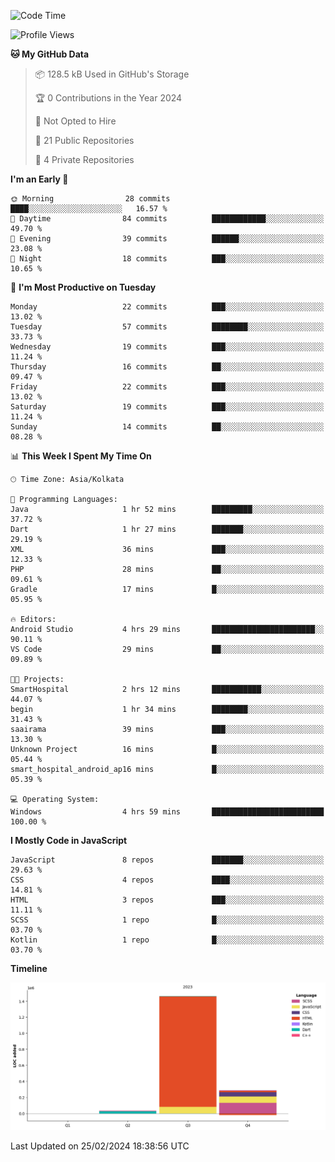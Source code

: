 <!--START_SECTION:waka-->
![Code Time](http://img.shields.io/badge/Code%20Time-227%20hrs%2017%20mins-blue)

![Profile Views](http://img.shields.io/badge/Profile%20Views-0-blue)

**🐱 My GitHub Data** 

> 📦 128.5 kB Used in GitHub's Storage 
 > 
> 🏆 0 Contributions in the Year 2024
 > 
> 🚫 Not Opted to Hire
 > 
> 📜 21 Public Repositories 
 > 
> 🔑 4 Private Repositories 
 > 
**I'm an Early 🐤** 

```text
🌞 Morning                28 commits          ████░░░░░░░░░░░░░░░░░░░░░   16.57 % 
🌆 Daytime                84 commits          ████████████░░░░░░░░░░░░░   49.70 % 
🌃 Evening                39 commits          ██████░░░░░░░░░░░░░░░░░░░   23.08 % 
🌙 Night                  18 commits          ███░░░░░░░░░░░░░░░░░░░░░░   10.65 % 
```
📅 **I'm Most Productive on Tuesday** 

```text
Monday                   22 commits          ███░░░░░░░░░░░░░░░░░░░░░░   13.02 % 
Tuesday                  57 commits          ████████░░░░░░░░░░░░░░░░░   33.73 % 
Wednesday                19 commits          ███░░░░░░░░░░░░░░░░░░░░░░   11.24 % 
Thursday                 16 commits          ██░░░░░░░░░░░░░░░░░░░░░░░   09.47 % 
Friday                   22 commits          ███░░░░░░░░░░░░░░░░░░░░░░   13.02 % 
Saturday                 19 commits          ███░░░░░░░░░░░░░░░░░░░░░░   11.24 % 
Sunday                   14 commits          ██░░░░░░░░░░░░░░░░░░░░░░░   08.28 % 
```


📊 **This Week I Spent My Time On** 

```text
🕑︎ Time Zone: Asia/Kolkata

💬 Programming Languages: 
Java                     1 hr 52 mins        █████████░░░░░░░░░░░░░░░░   37.72 % 
Dart                     1 hr 27 mins        ███████░░░░░░░░░░░░░░░░░░   29.19 % 
XML                      36 mins             ███░░░░░░░░░░░░░░░░░░░░░░   12.33 % 
PHP                      28 mins             ██░░░░░░░░░░░░░░░░░░░░░░░   09.61 % 
Gradle                   17 mins             █░░░░░░░░░░░░░░░░░░░░░░░░   05.95 % 

🔥 Editors: 
Android Studio           4 hrs 29 mins       ███████████████████████░░   90.11 % 
VS Code                  29 mins             ██░░░░░░░░░░░░░░░░░░░░░░░   09.89 % 

🐱‍💻 Projects: 
SmartHospital            2 hrs 12 mins       ███████████░░░░░░░░░░░░░░   44.07 % 
begin                    1 hr 34 mins        ████████░░░░░░░░░░░░░░░░░   31.43 % 
saairama                 39 mins             ███░░░░░░░░░░░░░░░░░░░░░░   13.30 % 
Unknown Project          16 mins             █░░░░░░░░░░░░░░░░░░░░░░░░   05.44 % 
smart_hospital_android_ap16 mins             █░░░░░░░░░░░░░░░░░░░░░░░░   05.39 % 

💻 Operating System: 
Windows                  4 hrs 59 mins       █████████████████████████   100.00 % 
```

**I Mostly Code in JavaScript** 

```text
JavaScript               8 repos             ███████░░░░░░░░░░░░░░░░░░   29.63 % 
CSS                      4 repos             ████░░░░░░░░░░░░░░░░░░░░░   14.81 % 
HTML                     3 repos             ███░░░░░░░░░░░░░░░░░░░░░░   11.11 % 
SCSS                     1 repo              █░░░░░░░░░░░░░░░░░░░░░░░░   03.70 % 
Kotlin                   1 repo              █░░░░░░░░░░░░░░░░░░░░░░░░   03.70 % 
```



**Timeline**

![Lines of Code chart](https://raw.githubusercontent.com/sairam030/sairam030/main/assets/bar_graph.png)


 Last Updated on 25/02/2024 18:38:56 UTC
<!--END_SECTION:waka-->
